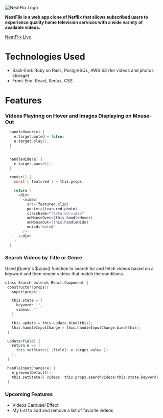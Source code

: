 ![NeatFlix Logo](https://neatflix-seeds.s3.amazonaws.com/nf_logo.png)

**NeatFlix is a web app clone of Netflix that allows subscribed users to experience quality home television services with a wide variety of available videos.**


[NeatFlix Live](https://neatflix.herokuapp.com/#/)


# **Technologies Used**

* Back-End: Ruby on Rails, PostgreSQL, AWS S3 (for videos and photos storage)
* Front-End: React, Redux, CSS


# **Features**

### Videos Playinng on Hover and Images Displaying on Mouse-Out

```c
  handleHover(e) {
    e.target.muted = false;
    e.target.play();
  }
  

  handleHide(e) {
    e.target.pause();
  }

  render() {
    const { featured } = this.props;

    return (
      <div>
        <video
          src={featured.clip}
          poster={featured.photo}
          className="featured-video"
          onMouseOver={this.handleHover}
          onMouseOut={this.handleHide}
          muted="muted"
        />
      </div>
    )
  }
 ```
 
 ### Search Videos by Title or Genre
 
 Used jQuery's $.ajax() function to search for and fetch videos based on a keyword and then render videos that match the conditions.
 
 ```c
 class Search extends React.Component {
  constructor(props){
    super(props);

    this.state = {
      keyword: '',
      videos: ''
    }

    this.update = this.update.bind(this);
    this.handleInputChange = this.handleInputChange.bind(this);
  }

  update(field) {
    return e => (
      this.setState({ [field]: e.target.value })
    );
  }

  handleInputChange(e) {
    e.preventDefault();
    this.setState({ videos: this.props.searchVideos(this.state.keyword) });
  }
 ```
 
 ### Upcoming Features
 
 * Videos Carousel Effect
 * My List to add and remove a list of favorite videos


